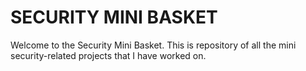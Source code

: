 # SECURITY MINI BASKET

Welcome to the Security Mini Basket. This is repository of all the mini security-related projects that I have worked on.

